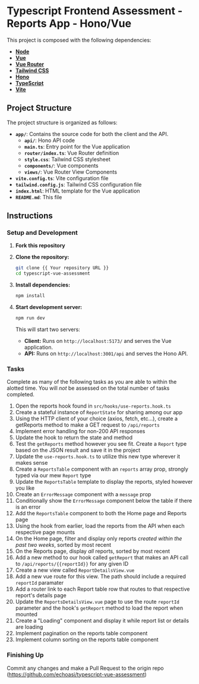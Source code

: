 # Typescript Frontend Assessment - Reports App - Hono/Vue

This project is composed with the following dependencies:

- **[Node](https://nodejs.org)**
- **[Vue](https://vuejs.org/)**
- **[Vue Router](https://router.vuejs.org/)**
- **[Tailwind CSS](https://tailwindcss.com/)**
- **[Hono](https://hono.dev/)**
- **[TypeScript](https://www.typescriptlang.org/)**
- **[Vite](https://vite.dev/)**

## Project Structure

The project structure is organized as follows:

- **`app/`**: Contains the source code for both the client and the API.
  - **`api/`**: Hono API code
  - **`main.ts`**: Entry point for the Vue application
  - **`router/index.ts`**: Vue Router definition
  - **`style.css`**: Tailwind CSS stylesheet
  - **`components/`**: Vue components
  - **`views/`**: Vue Router View Components
- **`vite.config.ts`**: Vite configuration file
- **`tailwind.config.js`**: Tailwind CSS configuration file 
- **`index.html`**: HTML template for the Vue application
- **`README.md`**: This file

## Instructions

### Setup and Development

1. **Fork this repository**

2. **Clone the repository:**
   ```bash
   git clone {{ Your repository URL }}
   cd typescript-vue-assessment
   ```

3. **Install dependencies:**
   ```bash
   npm install
   ```

4. **Start development server:**
   ```bash
   npm run dev
   ```

   This will start two servers:
   - **Client:** Runs on `http://localhost:5173/` and serves the Vue application.
   - **API:** Runs on `http://localhost:3001/api` and serves the Hono API.


### Tasks

Complete as many of the following tasks as you are able to within the alotted time. You will _not_ be assessed on the total number of tasks completed.
 
1. Open the reports hook found in `src/hooks/use-reports.hook.ts`
2. Create a stateful instance of `ReportState` for sharing among our app
3. Using the HTTP client of your choice (axios, fetch, etc...), create a getReports method to make a GET request to `/api/reports` 
4. Implement error handling for non-200 API responses
5. Update the hook to return the state and method
6. Test the `getReports` method however you see fit. Create a `Report` type based on the JSON result and save it in the project
7. Update the `use-reports.hook.ts` to utilize this new type wherever it makes sense 
8. Create a `ReportsTable` component with an `reports` array prop, strongly typed via our mew `Report` type
9. Update the `ReportsTable` template to display the reports, styled however you like
10. Create an `ErrorMessage` component with a `message` prop
11. Conditionally show the `ErrorMessage` component below the table if there is an error
12. Add the `ReportsTable` component to both the Home page and Reports page
13. Using the hook from earlier, load the reports from the API when each respective page mounts
14. On the Home page, filter and display only reports _created within the past two weeks_, sorted by most recent
15. On the Reports page, display _all_ reports, sorted by most recent
16. Add a new method to our hook called `getReport` that makes an API call to `/api/reports/{{reportId}}` for any given ID
17. Create a new view called `ReportDetailsView.vue`
18. Add a new vue route for this view. The path should include a required `reportId` paramater
19. Add a router link to each Report table row that routes to that respective report's details page
20. Update the `ReportsDetailsView.vue` page to use the route `reportId` parameter and the hook's `getReport` method to load the report when mounted
21. Create a "Loading" component and display it while report list or details are loading
22. Implement pagination on the reports table component
23. Implement column sorting on the reports table component

### Finishing Up
Commit any changes and make a Pull Request to the origin repo (https://github.com/echoasi/typescript-vue-assessment)